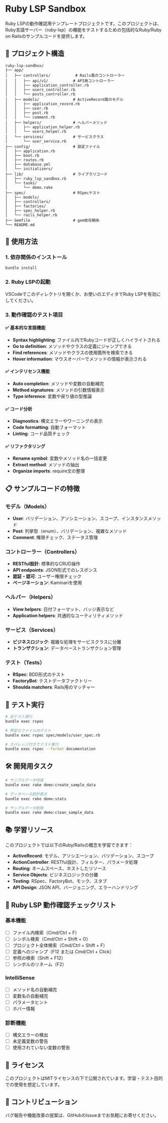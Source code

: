 # Ruby LSP Sandbox

Ruby LSPの動作確認用テンプレートプロジェクトです。このプロジェクトは、Ruby言語サーバー（ruby-lsp）の機能をテストするための包括的なRuby/Ruby on Railsのサンプルコードを提供します。

## 📁 プロジェクト構造

```
ruby-lsp-sandbox/
├── app/
│   ├── controllers/           # Rails風のコントローラー
│   │   ├── api/v1/           # API用コントローラー
│   │   ├── application_controller.rb
│   │   ├── users_controller.rb
│   │   └── posts_controller.rb
│   ├── models/               # ActiveRecord風のモデル
│   │   ├── application_record.rb
│   │   ├── user.rb
│   │   ├── post.rb
│   │   └── comment.rb
│   ├── helpers/              # ヘルパーメソッド
│   │   ├── application_helper.rb
│   │   └── users_helper.rb
│   └── services/             # サービスクラス
│       └── user_service.rb
├── config/                   # 設定ファイル
│   ├── application.rb
│   ├── boot.rb
│   ├── routes.rb
│   ├── database.yml
│   └── initializers/
├── lib/                      # ライブラリコード
│   ├── ruby_lsp_sandbox.rb
│   └── tasks/
│       └── demo.rake
├── spec/                     # RSpecテスト
│   ├── models/
│   ├── controllers/
│   ├── factories/
│   ├── spec_helper.rb
│   └── rails_helper.rb
├── Gemfile                   # gem依存関係
└── README.md
```

## 🚀 使用方法

### 1. 依存関係のインストール

```bash
bundle install
```

### 2. Ruby LSPの起動

VSCodeでこのディレクトリを開くか、お使いのエディタでRuby LSPを有効にしてください。

### 3. 動作確認のテスト項目

#### ✅ 基本的な言語機能
- **Syntax highlighting**: ファイル内でRubyコードが正しくハイライトされる
- **Go to definition**: メソッドやクラスの定義にジャンプできる
- **Find references**: メソッドやクラスの使用箇所を検索できる
- **Hover information**: マウスオーバーでメソッドの情報が表示される

#### ✅ インテリセンス機能
- **Auto completion**: メソッドや変数の自動補完
- **Method signatures**: メソッドの引数情報表示
- **Type inference**: 変数や戻り値の型推論

#### ✅ コード分析
- **Diagnostics**: 構文エラーやワーニングの表示
- **Code formatting**: 自動フォーマット
- **Linting**: コード品質チェック

#### ✅ リファクタリング
- **Rename symbol**: 変数やメソッド名の一括変更
- **Extract method**: メソッドの抽出
- **Organize imports**: require文の整理

## 📋 サンプルコードの特徴

### モデル（Models）
- **User**: バリデーション、アソシエーション、スコープ、インスタンスメソッド
- **Post**: 列挙型（enum）、バリデーション、複雑なメソッド
- **Comment**: 権限チェック、ステータス管理

### コントローラー（Controllers）
- **RESTful設計**: 標準的なCRUD操作
- **API endpoints**: JSON形式でのレスポンス
- **認証・認可**: ユーザー権限チェック
- **ページネーション**: Kaminariを使用

### ヘルパー（Helpers）
- **View helpers**: 日付フォーマット、バッジ表示など
- **Application helpers**: 共通的なユーティリティメソッド

### サービス（Services）
- **ビジネスロジック**: 複雑な処理をサービスクラスに分離
- **トランザクション**: データベーストランザクション管理

### テスト（Tests）
- **RSpec**: BDD形式のテスト
- **FactoryBot**: テストデータファクトリー
- **Shoulda matchers**: Rails用のマッチャー

## 🧪 テスト実行

```bash
# 全テスト実行
bundle exec rspec

# 特定のファイルのテスト
bundle exec rspec spec/models/user_spec.rb

# カバレッジ付きでテスト実行
bundle exec rspec --format documentation
```

## 🛠️ 開発用タスク

```bash
# サンプルデータ作成
bundle exec rake demo:create_sample_data

# データベース統計表示
bundle exec rake demo:stats

# サンプルデータ削除
bundle exec rake demo:clean_sample_data
```

## 📚 学習リソース

このプロジェクトでは以下のRuby/Railsの概念を学習できます：

- **ActiveRecord**: モデル、アソシエーション、バリデーション、スコープ
- **ActionController**: RESTful設計、フィルター、パラメータ処理
- **Routing**: ネームスペース、ネストしたリソース
- **Service Objects**: ビジネスロジックの分離
- **Testing**: RSpec、FactoryBot、モック、スタブ
- **API Design**: JSON API、バージョニング、エラーハンドリング

## 🎯 Ruby LSP 動作確認チェックリスト

### 基本機能
- [ ] ファイル内検索（Cmd/Ctrl + F）
- [ ] シンボル検索（Cmd/Ctrl + Shift + O）
- [ ] プロジェクト全体検索（Cmd/Ctrl + Shift + F）
- [ ] 定義へのジャンプ（F12 または Cmd/Ctrl + Click）
- [ ] 参照の検索（Shift + F12）
- [ ] シンボルのリネーム（F2）

### IntelliSense
- [ ] メソッド名の自動補完
- [ ] 変数名の自動補完
- [ ] パラメータヒント
- [ ] ホバー情報

### 診断機能
- [ ] 構文エラーの検出
- [ ] 未定義変数の警告
- [ ] 使用されていない変数の警告

## 📝 ライセンス

このプロジェクトはMITライセンスの下で公開されています。学習・テスト目的での使用を想定しています。

## 🤝 コントリビューション

バグ報告や機能改善の提案は、GitHubのIssueまでお気軽にお寄せください。